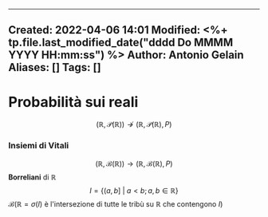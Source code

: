 
---
 Created: 2022-04-06 14:01
 Modified: <%+ tp.file.last_modified_date("dddd Do MMMM YYYY HH:mm:ss") %>
 Author: Antonio Gelain
 Aliases: []
 Tags: []
---

# Probabilità sui reali
$$(\mathbb{R}, \mathcal{P}(\mathbb{R})) \nrightarrow (\mathbb{R}, \mathcal{P}(\mathbb{R}), P)$$

### Insiemi di Vitali
$$(\mathbb{R}, \mathcal{B}(\mathbb{R})) \rightarrow (\mathbb{R}, \mathcal{B}(\mathbb{R}), P)$$
**Borreliani** di $\mathbb{R}$
$$I = \{ (a, b]\ |\ a < b; a, b \in \mathbb{R} \}$$
$\mathcal{B}(\mathbb{R} = \sigma(I)$ è l'intersezione di tutte le tribù su $\mathbb{R}$ che contengono $I$)